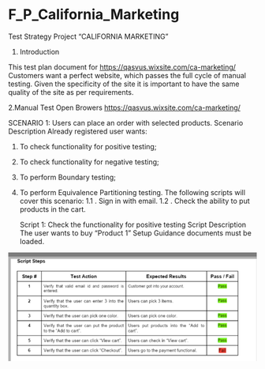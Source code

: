 # F_P_California_Marketing
Test Strategy
Project “CALIFORNIA MARKETING”

   1. Introduction
      
This test plan document for https://qasvus.wixsite.com/ca-marketing/
Customers want a perfect website, which passes the full cycle of manual testing. Given the specificity of
the site it is important to have the same quality of the site as per requirements.

2.Manual Test
Open Browers https://qasvus.wixsite.com/ca-marketing/

SCENARIO 1: Users can place an order with selected products.
Scenario Description
Already registered user wants:
1. To check functionality for positive testing;
2. To check functionality for negative testing;
3. To perform Boundary testing;
4. To perform Equivalence Partitioning testing.
The following scripts will cover this scenario:
1.1 . Sign in with email.
1.2 . Check the ability to put products in the cart.

   Script 1: Check the functionality for positive testing
Script Description
The user wants to buy “Product 1”
Setup
Guidance documents must be loaded.

![Image alt](https://github.com/annaelecconte/F_P_California_Marketing/blob/main/61f2865d-0971-4563-b158-5a0682e0b1f5.png)
